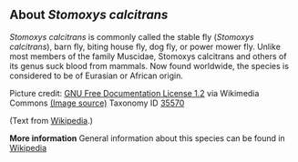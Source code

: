 **About *Stomoxys calcitrans***
-------------------------
*Stomoxys calcitrans* is commonly called the stable fly (*Stomoxys 
calcitrans*), barn fly, biting house fly, dog fly, or power mower fly. 
Unlike most members of the family Muscidae, Stomoxys calcitrans and 
others of its genus suck blood from mammals. Now found worldwide, the 
species is considered to be of Eurasian or African origin.


Picture credit: [GNU Free Documentation License 1.2](http://www.gnu.org/licenses/old-licenses/fdl-1.2.html) via Wikimedia Commons [(Image source)](https://en.wikipedia.org/wiki/File:Stomoxys_calcitrans_on_aloe_vera.jpg)
Taxonomy ID [35570](https://www.uniprot.org/taxonomy/35570)

(Text from [Wikipedia](https://en.wikipedia.org/).)

**More information**
General information about this species can be found in [Wikipedia](https://en.wikipedia.org/wiki/Stable_fly)
